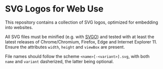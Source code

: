 # SVG Logos for Web Use

This repository contains a collection of SVG logos, optimized for embedding into websites.

All SVG files must be minified (e.g. with [SVGO](https://github.com/svg/svgo)) and tested with at least the latest releases of Chrome/Chromium, Firefox, Edge and Internet Explorer 11. Ensure the attributes `width`, `height` and `viewBox` are present.

File names should follow the scheme `<name>[-<variant>].svg`, with both `name` and `variant` dasherized, the latter being optional.
